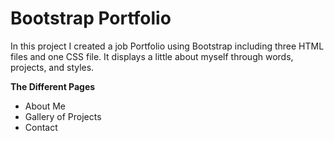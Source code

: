 # Bootstrap Portfolio

In this project I created a job Portfolio using Bootstrap including three HTML files and one CSS file. It displays a little about myself through words, projects, and styles.

**The Different Pages**
* About Me
* Gallery of Projects 
* Contact
